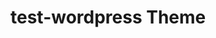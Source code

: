 # test-wordpress Theme
<!-- [![banner.jpg](https://github.com/jhonv4sq/jhonv4sq/blob/main/banner.jpg?raw=true)](https://github.com/jhonv4sq/jhonv4sq/blob/main/banner.jpg) -->